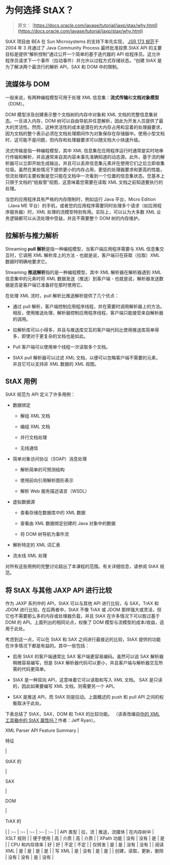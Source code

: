 # 为何选择 StAX？

> 原文： [https://docs.oracle.com/javase/tutorial/jaxp/stax/why.html](https://docs.oracle.com/javase/tutorial/jaxp/stax/why.html)

StAX 项目由 BEA 在 Sun Microsystems 的支持下率先实现， [JSR 173 规范](http://jcp.org/en/jsr/detail?id=173)于 2004 年 3 月通过了 Java Community Process 最终批准投票.StAX API 的主要目标是提供“解析控制”通过公开一个简单的基于迭代器的 API 给程序员。这允许程序员请求下一个事件（拉动事件）并允许以过程方式存储状态。“创建 StAX 是为了解决两个最流行的解析 API，SAX 和 DOM 中的限制。

## 流媒体与 DOM

一般来说，有两种编程模型可用于处理 XML 信息集：**流式传输**和**文档对象模型**（DOM）。

DOM 模型涉及创建表示整个文档树的内存中对象和 XML 文档的完整信息集状态。一旦进入内存，DOM 树可以自由导航并任意解析，因此为开发人员提供了最大的灵活性。然而，这种灵活性的成本是潜在的大内存占用和显着的处理器要求，因为文档的整个表示必须在文档处理期间作为对象保存在存储器中。使用小型文档时，这可能不是问题，但内存和处理器要求可以随文档大小快速升级。

流式传输是指一种编程模型，其中 XML 信息集在应用程序运行时通常是实时地串行传输和解析，并且通常来自其内容未事先准确知道的动态源。此外，基于流的解析器可以立即开始生成输出，并且可以丢弃信息集元素并在使用它们之后立即收集垃圾。虽然在某些情况下提供更小的内存占用，更低的处理器要求和更高的性能，但流处理的主要权衡是您只能在文档中一次看到一个位置的信息集状态。您基本上只限于文档的“纸板管”视图，这意味着您需要在读取 XML 文档之前知道要执行的处理。

当您的应用程序具有严格的内存限制时，例如运行 Java 平台，Micro Edition（Java ME 平台）的手机，或者您的应用程序需要同时处理多个请求（如应用程序服务器）时，XML 处理的流模型特别有用。实际上，可以认为大多数 XML 业务逻辑都可以从流处理中受益，并且不需要整个 DOM 树的内存维护。

## 拉解析与推力解析

Streaming **pull 解析**是指一种编程模型，当客户端应用程序需要与 XML 信息集交互时，它调用 XML 解析库上的方法 - 也就是说，客户端只在获取（拉取）XML 数据时明确地要求它。

Streaming **推送解析**指的是一种编程模型，其中 XML 解析器在解析器遇到 XML 信息集中的元素时将 XML 数据发送（推送）到客户端 - 也就是说，解析器发送数据是否是客户端已准备好在那时使用它。

在处理 XML 流时，pull 解析比推送解析提供了几个优点：

*   通过 pull 解析，客户端控制应用程序线程，并在需要时调用解析器上的方法。相反，使用推送处理，解析器控制应用程序线程，客户端只能接受来自解析器的调用。

*   拉解析库可以小得多，并且与推送库交互的客户端代码比使用推送库简单得多，即使对于更复杂的文档也是如此。

*   Pull 客户端可以使用单个线程一次读取多个文档。

*   StAX pull 解析器可以过滤 XML 文档，以便可以忽略客户端不需要的元素，并且它可以支持非 XML 数据的 XML 视图。

## StAX 用例

StAX 规范为 API 定义了许多用例：

*   数据绑定

    *   解组 XML 文档

    *   编组 XML 文档

    *   并行文档处理

    *   无线通信

*   简单对象访问协议（SOAP）消息处理

    *   解析简单的可预测结构

    *   使用前向引用解析图形表示

    *   解析 Web 服务描述语言（WSDL）

*   虚拟数据源

    *   查看存储在数据库中的 XML 数据

    *   查看由 XML 数据绑定创建的 Java 对象中的数据

    *   将 DOM 树导航为事件流

*   解析特定的 XML 词汇表

*   流水线 XML 处理

对所有这些用例的完整讨论超出了本课程的范围。有关详细信息，请参阅 StAX 规范。

## 将 StAX 与其他 JAXP API 进行比较

作为 JAXP 系列中的 API，StAX 可以与其他 API 进行比较，与 SAX，TrAX 和 JDOM 进行比较。在后两者中，StAX 不像 TrAX 或 JDOM 那样强大或灵活，但它也不需要那么多的内存或处理器负载，并且 StAX 在许多情况下可以胜过基于 DOM 的 API。上面列出的相同论点，权衡了 DOM 模型与流模型的成本/收益，适用于此处。

考虑到这一点，可以在 StAX 和 SAX 之间进行最接近的比较，StAX 提供的功能在许多情况下都是有益的。其中一些包括：

*   启用 S​​tAX 的客户端通常比 SAX 客户端更容易编码。虽然可以说 SAX 解析器稍微容易编写，但是 StAX 解析器代码可以更小，并且客户端与解析器交互所需的代码更简单。

*   StAX 是一种双向 API，这意味着它可以读取和写入 XML 文档。 SAX 是只读的，因此如果要编写 XML 文档，则需要另一个 API。

*   SAX 是推送 API，而 StAX 则是拉动。上面概述的 push 和 pull API 之间的权衡取决于此处。

下表总结了 StAX，SAX，DOM 和 TrAX 的比较功能。 （该表改编自[你的 XML 工具箱中的 StAX 属性吗？](http://www.developer.com/xml/article.php/3397691)作者：Jeff Ryan）。

<caption>XML Parser API Feature Summary</caption> <colgroup><col width="26%"> <col width="18%"> <col width="19%"> <col width="19%"> <col width="15%"></colgroup>
| 

特征

 | 

StAX 的

 | 

SAX

 | 

DOM

 | 

TrAX 的

 |
| :-- | :-- | :-- | :-- | :-- |
| API 类型 | 拉，流 | 推送，流媒体 | 在内存树中 | XSLT 规则 |
| 便于使用 | 高 | 介质 | 高 | 介质 |
| XPath 功能 | 没有 | 没有 | 是 | 是 |
| CPU 和内存效率 | 好 | 好 | 不定 | 不定 |
| 仅转发 | 是 | 是 | 没有 | 没有 |
| 阅读 XML | 是 | 是 | 是 | 是 |
| 写 XML | 是 | 没有 | 是 | 是 |
| 创建，读取，更新，删除 | 没有 | 没有 | 是 | 没有 |